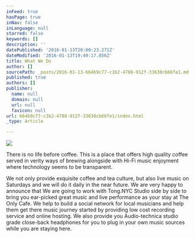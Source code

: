 ```yaml
---
inFeed: true
hasPage: true
inNav: false
inLanguage: null
starred: false
keywords: []
description: ''
datePublished: '2016-01-13T20:00:23.271Z'
dateModified: '2016-01-13T19:49:17.856Z'
title: What We Do
author: []
sourcePath: _posts/2016-01-13-664b9c77-c1b2-4788-912f-33630cb66fe1.md
published: true
authors: []
publisher:
  name: null
  domain: null
  url: null
  favicon: null
url: 664b9c77-c1b2-4788-912f-33630cb66fe1/index.html
_type: Article

---
```

![](https://the-grid-user-content.s3-us-west-2.amazonaws.com/660fcdb3-da8d-488e-9bcb-4bf22e5ba77d.png)

There is no life before coffee. This is a place that offers high quality coffee served in verity ways of brewing alongside with Hi-Fi music enjoyment where technology seems to be transparent.​

We not only provide exquisite coffee and tea culture, but also live music on Saturdays and we will do it daily in the near future. We are very happy to announce that We are going to work with Tong.NYC Studio side by side to bring you ear-picked great music and live performance as your stay at The Only Cafe. 
We help to build a social network for local musicians and help them get there music journey started by providing low cost recording service and online hosting.
We also provide you Audio-technica studio grade close-back headphones for you to plug in your own music sources while you are staying here.​